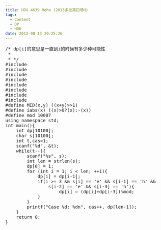 ```yaml
---
title: HDU 4639 Hehe (2013多校第四场H)
tags:
  - Contest
  - DP
  - HDU
date: 2013-08-13 20:25:26
---
```


<pre class="brush:cpp">
/* dp[i]的意思是一直到i的时候有多少种可能性
 *
 * */
#include <iostream>
#include <cstdio>
#include <algorithm>
#include <cstring>
#include <cmath>
#include <queue>
#include <set>
#include <vector>
#define MID(x,y) ((x+y)>>1)
#define iabs(x) ((x)>0?(x):-(x))
#define mod 10007
using namespace std;
int main(){
	int dp[10100];
	char s[10100];
	int t,cas=1;
	scanf("%d", &t);
	while(t--){
		scanf("%s", s);
		int len = strlen(s);
		dp[0] = 1;
		for (int i = 1; i < len; ++i){
			dp[i] = dp[i-1];
			if(i >= 3 && s[i] == 'e' && s[i-1] == &#39;h&#39; &&
				s[i-2] == 'e' && s[i-3] == &#39;h&#39;){
					dp[i] = (dp[i]+dp[i-3])%mod;
			}
		}
		printf("Case %d: %dn", cas++, dp[len-1]);
	}
	return 0;
}
</pre>

	 